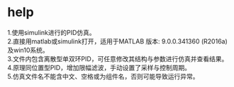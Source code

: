 # help

1.使用simulink进行的PID仿真。  
2.直接用matlab或simulink打开，适用于MATLAB 版本: 9.0.0.341360 (R2016a)及win10系统。  
3.文件内包含离散型单双环PID，可任意修改其结构与参数进行仿真并查看结果。  
4.原理同位置型PID，增加限幅滤波，手动设置了采样与控制周期。  
5.仿真文件名不能含中文、空格或为组件名，否则可能导致运行异常。

